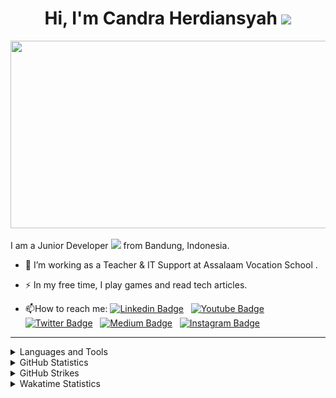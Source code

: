 <h1 align="center">
  Hi, I'm <strong>Candra Herdiansyah</strong>
  <img src="https://media.giphy.com/media/hvRJCLFzcasrR4ia7z/giphy.gif" width="30px"/>  
</h1>
<div align="center">
  <img src="https://media.giphy.com/media/dWesBcTLavkZuG35MI/giphy.gif" width="600" height="300"/>
</div>

I am a Junior Developer <img src="https://media.giphy.com/media/WUlplcMpOCEmTGBtBW/giphy.gif" width="30"> from Bandung, Indonesia.

- :telescope: I’m working as a Teacher & IT Support at Assalaam Vocation School .

- :zap: In my free time, I play games and read tech articles.

- :mailbox:How to reach me: [![Linkedin Badge](https://img.shields.io/badge/-kangcandra-blue?style=flat&logo=Linkedin&logoColor=white)](https://linkedin.com/in/kangcandraa) &nbsp; [![Youtube Badge](https://img.shields.io/badge/YouTube-red?style=flat&logo=youtube&logoColor=white)](https://youtube.com/candraherdiansyah) &nbsp; [![Twitter Badge](https://img.shields.io/badge/Twitter-blue?style=flat&logo=twitter&logoColor=white)](https://twitter.com/kangcandraa_) &nbsp; [![Medium Badge](https://img.shields.io/badge/Medium-green?style=flat&logo=green&logoColor=white)](https://medium.com/@candraherdiansyah14) &nbsp; [![Instagram Badge](https://img.shields.io/badge/Instagram-pink?style=flat&logo=pink&logoColor=white)](https://instagram.com/kangcandra_)

---
<details>
  <summary>Languages and Tools</summary>
  <hr />
  <div>
    <img
    src="https://github.com/devicons/devicon/blob/master/icons/git/git-original-wordmark.svg"
    title="Git"
    **alt="Git"
    width="40"
    height="40"
  /> &nbsp;
  <img
    src="https://github.com/devicons/devicon/blob/master/icons/php/php-original.svg"
    title="PHP"
    **alt="PHP"
    width="40"
    height="40"
  /> &nbsp;
  <img
    src="https://github.com/devicons/devicon/blob/master/icons/laravel/laravel-plain-wordmark.svg"
    title="Laravel"
    **alt="Laravel"
    width="40"
    height="40"
  /> &nbsp;
  <img
    src="https://github.com/devicons/devicon/blob/master/icons/mysql/mysql-original-wordmark.svg"
    title="MySQL"
    **alt="MySQL"
    width="40"
    height="40"
  /> &nbsp;
  <img src="https://github.com/devicons/devicon/blob/master/icons/javascript/javascript-original.svg" title="JavaScript" alt="JavaScript" width="40" height="40"/>&nbsp;
    <img src="https://github.com/devicons/devicon/blob/master/icons/nodejs/nodejs-original-wordmark.svg" title="NodeJS" alt="NodeJS" width="40" height="40"/>&nbsp;
    <img src="https://github.com/devicons/devicon/blob/master/icons/flutter/flutter-original.svg" title="Flutter" alt="Flutter" width="40" height="40"/>&nbsp;
    <img src="https://github.com/devicons/devicon/blob/master/icons/html5/html5-original.svg" title="HTML5" alt="HTML" width="40" height="40"/>&nbsp;
    <img src="https://github.com/devicons/devicon/blob/master/icons/react/react-original-wordmark.svg" title="React" alt="React" width="40" height="40"/>&nbsp;

  </div>
</details>

<details>
  <summary>GitHub Statistics</summary>
  <hr />
  <p align="left">
    &nbsp;<img src="https://github-readme-stats.vercel.app/api?username=kangcand&show_icons=true" alt="kangcand" />
  </p>

  <p align="left">
    <img height="154" src="https://github-readme-stats.vercel.app/api/top-langs/?username=kangcand&layout=compact&hide=php&langs_count=6" />
  </p>
</details>


<details>
  <summary>GitHub Strikes</summary>
  
  <hr />
  <p align="left">
    <img src="https://github-readme-streak-stats.herokuapp.com/?user=kangcand&" alt="kangcand" />
  </p>
</details>

<details>
  <summary>Wakatime Statistics</summary>
  
- Languages overall
  <hr />
  
  <p align="left">
    <img src="https://wakatime.com/share/@878ce06a-daf4-416d-9b45-449849d54c31/7d051fda-b72c-4cd6-9565-4646cd94967e.svg" alt="Wakatime Stats" />
  </p>
</details>


